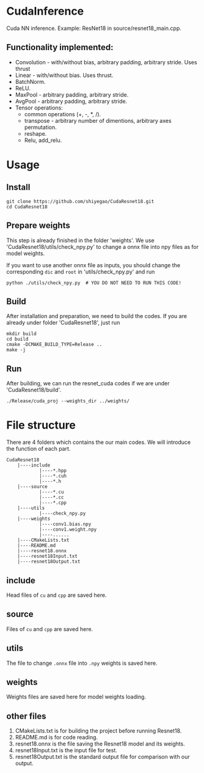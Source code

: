 # CudaInference
Cuda NN inference. Example: ResNet18 in source/resnet18_main.cpp.


## Functionality implemented:
* Convolution - with/without bias, arbitrary padding, arbitrary stride. Uses thrust
* Linear - with/without bias. Uses thrust.
* BatchNorm.
* ReLU.
* MaxPool - arbitrary padding, arbitrary stride.
* AvgPool - arbitrary padding, arbitrary stride.
* Tensor operations:
    * common operations (+, -, *, \/).
    * transpose - arbitrary number of dimentions, arbitrary axes permutation.
    * reshape.
    * Relu, add_relu.


# Usage

## Install
```
git clone https://github.com/shiyegao/CudaResnet18.git
cd CudaResnet18
```

## Prepare weights
This step is already finished in the folder 'weights'. We use 'CudaResnet18/utils/check_npy.py' to change a onnx file into npy files as for model weights.

If you want to use another onnx file as inputs, you should change the corresponding ```dic``` and ```root``` in 'utils/check_npy.py' and run
```
python ./utils/check_npy.py  # YOU DO NOT NEED TO RUN THIS CODE!
```

## Build
After installation and preparation, we need to build the codes. If you are already under folder 'CudaResnet18', just run
```
mkdir build
cd build
cmake -DCMAKE_BUILD_TYPE=Release .. 
make -j
```

## Run
After building, we can run the resnet_cuda codes if we are under 'CudaResnet18/build'.
```
./Release/cuda_proj --weights_dir ../weights/
```

# File structure
There are 4 folders which contains the our main codes. We will introduce the function of each part.
```
CudaResnet18
    |----include
            |----*.hpp
            |----*.cuh
            |----*.h
    |----source
            |----*.cu
            |----*.cc
            |----*.cpp
    |----utils
            |----check_npy.py
    |----weights
            |----conv1.bias.npy
            |----conv1.weight.npy
            |----......
    |----CMakeLists.txt
    |----README.md
    |----resnet18.onnx
    |----resnet18Input.txt
    |----resnet18Output.txt
```
## include
Head files of ```cu``` and ```cpp``` are saved here.

## source
Files of ```cu``` and ```cpp``` are saved here.

## utils
The file to change ```.onnx``` file into ```.npy``` weights is saved here.

## weights
Weights files are saved here for model weights loading.

## other files
1. CMakeLists.txt is for building the project before running Resnet18.
2. README.md is for code reading. 
3. resnet18.onnx is the file saving the Resnet18 model and its weights.
4. resnet18Input.txt is the input file for test.
5. resnet18Output.txt is the standard output file for comparison with our output.